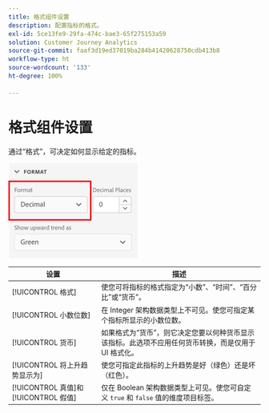 ```yaml
---
title: 格式组件设置
description: 配置指标的格式。
exl-id: 5ce13fe9-29fa-474c-bae3-65f275153a59
solution: Customer Journey Analytics
source-git-commit: faaf3d19ed37019ba284b41420628750cdb413b8
workflow-type: ht
source-wordcount: '133'
ht-degree: 100%

---
```


# 格式组件设置

通过“格式”，可决定如何显示给定的指标。

![格式设置](../assets/format-settings.png)

| 设置 | 描述 |
| --- | --- |
| [!UICONTROL 格式] | 使您可将指标的格式指定为“小数”、“时间”、“百分比”或“货币”。 |
| [!UICONTROL 小数位数] | 在 Integer 架构数据类型上不可见。使您可指定某个指标所显示的小数位数。 |
| [!UICONTROL 货币] | 如果格式为“货币”，则它决定您要以何种货币显示该指标。此选项不应用任何货币转换，而是仅用于 UI 格式化。 |
| [!UICONTROL 将上升趋势显示为] | 使您可指定此指标的上升趋势是好（绿色）还是坏（红色）。 |
| [!UICONTROL 真值]和[!UICONTROL 假值] | 仅在 Boolean 架构数据类型上可见。使您可自定义 `true` 和 `false` 值的维度项目标签。 |
